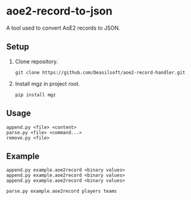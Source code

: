 # aoe2-record-to-json

A tool used to convert AoE2 records to JSON.

## Setup

1. Clone repository.

       git clone https://github.com/Deasilsoft/aoe2-record-handler.git

2. Install mgz in project root.

       pip install mgz

## Usage

    append.py <file> <content>
    parse.py <file> <command...>
    remove.py <file>

## Example

    append.py example.aoe2record <binary values>
    append.py example.aoe2record <binary values>
    append.py example.aoe2record <binary values>

    parse.py example.aoe2record players teams
